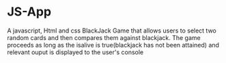 # JS-App
A javascript, Html and css BlackJack Game that allows users to  select two random cards and  then compares them against blackjack. The game proceeds as long as the isalive is true(blackjack has not been attained) and relevant ouput is displayed to the user's console

